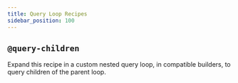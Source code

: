 ```yaml
---
title: Query Loop Recipes
sidebar_position: 100
---
```


## `@query-children`

Expand this recipe in a custom nested query loop, in compatible builders, to query children of the parent loop.

